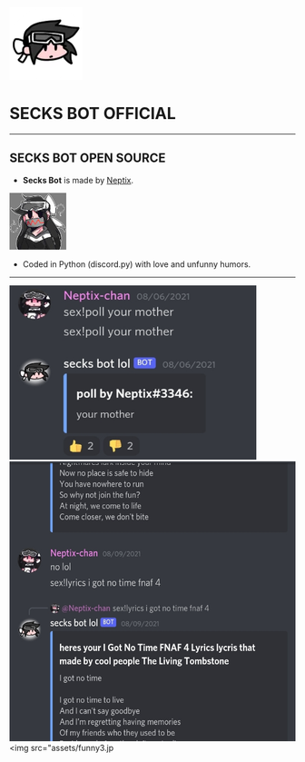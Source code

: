 ![secksbot](assets/hi-im-secks.png)
# SECKS BOT OFFICIAL
---
## SECKS BOT OPEN SOURCE
- **Secks Bot** is made by [Neptix](https://youtube.com/channel/UCPikKVovLygt86ohjIuR0WQ).
<img src="assets/hi-im-neptix.jpg" alt="itsumi" width=100 height=100/>

- Coded in Python (discord.py) with love and unfunny humors.

---

<img src="assets/funny1.jpg" alt="ss1" width=435 height=307/> <br>
<img src="assets/funny2.jpg" alt="fartsoundeffect" width=565 height=493/> <br>
<img src="assets/funny3.jp
